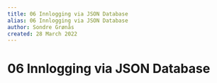 ```yaml
---
title: 06 Innlogging via JSON Database
alias: 06 Innlogging via JSON Database
author: Sondre Grønås
created: 28 March 2022
---
```

# 06 Innlogging via JSON Database

